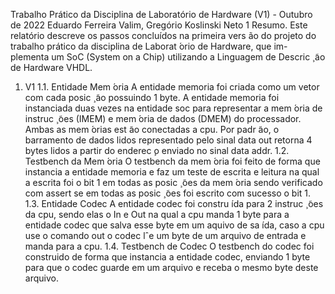 Trabalho Prático da Disciplina de Laboratório de Hardware
(V1) - Outubro de 2022
Eduardo Ferreira Valim, Gregório Koslinski Neto
1
Resumo. Este relatório descreve os passos concluídos na primeira vers ão do
projeto do trabalho prático da disciplina de Laborat ́orio de Hardware, que im-
plementa um SoC (System on a Chip) utilizando a Linguagem de Descric ̧  ̃ao de
Hardware VHDL.
1. V1
1.1. Entidade Mem ́oria
A entidade memoria foi criada como um vetor com cada posic ̧  ̃ao possuindo 1 byte. A
entidade memoria foi instanciada duas vezes na entidade soc para representar a mem ́oria
de instruc ̧  ̃oes (IMEM) e mem ́oria de dados (DMEM) do processador. Ambas as mem ́orias
est ̃ao conectadas a cpu. Por padr ̃ao, o barramento de dados lidos representado pelo sinal
data out retorna 4 bytes lidos a partir do enderec ̧o enviado no sinal data addr.
1.2. Testbench da Mem ́oria
O testbench da mem ́oria foi feito de forma que instancia a entidade memoria e faz um
teste de escrita e leitura na qual a escrita foi o bit 1 em todas as posic ̧  ̃oes da mem ́oria
sendo verificado com assert se em todas as posic ̧  ̃oes foi escrito com sucesso o bit 1.
1.3. Entidade Codec
A entidade codec foi constru ́ıda para 2 instruc ̧  ̃oes da cpu, sendo elas o In e Out na qual a
cpu manda 1 byte para a entidade codec que salva esse byte em um aquivo de sa ́ıda, caso
a cpu use o comando out o codec lˆe um byte de um arquivo de entrada e manda para a
cpu.
1.4. Testbench de Codec
O testbench do codec foi construido de forma que instancia a entidade codec, enviando 1
byte para que o codec guarde em um arquivo e receba o mesmo byte deste arquivo.
